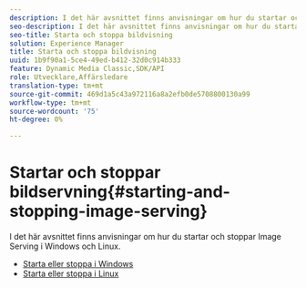 ```yaml
---
description: I det här avsnittet finns anvisningar om hur du startar och stoppar Image Serving i Windows och Linux.
seo-description: I det här avsnittet finns anvisningar om hur du startar och stoppar Image Serving i Windows och Linux.
seo-title: Starta och stoppa bildvisning
solution: Experience Manager
title: Starta och stoppa bildvisning
uuid: 1b9f90a1-5ce4-49ed-b412-32d0c914b333
feature: Dynamic Media Classic,SDK/API
role: Utvecklare,Affärsledare
translation-type: tm+mt
source-git-commit: 469d1a5c43a972116a8a2efb0de5708800130a99
workflow-type: tm+mt
source-wordcount: '75'
ht-degree: 0%

---
```



# Startar och stoppar bildservning{#starting-and-stopping-image-serving}

I det här avsnittet finns anvisningar om hur du startar och stoppar Image Serving i Windows och Linux.

* [Starta eller stoppa i Windows](t-startstop-windows.md)
* [Starta eller stoppa i Linux](t-startstop-linux.md)
